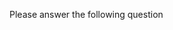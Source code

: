 
Please answer the following question
<question source="https://raw.githubusercontent.com/Aryan-MP/inline_ques/main/ques/2.md" />



